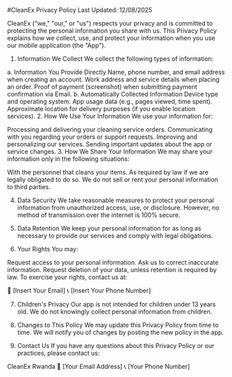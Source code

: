 #CleanEx Privacy Policy
Last Updated: 12/08/2025

CleanEx ("we," "our," or "us") respects your privacy and is committed to protecting the personal information you share with us. This Privacy Policy explains how we collect, use, and protect your information when you use our mobile application (the "App").

1. Information We Collect
We collect the following types of information:

a. Information You Provide Directly
Name, phone number, and email address when creating an account.
Work address and service details when placing an order.
Proof of payment (screenshot) when submitting payment confirmation via Email.
b. Automatically Collected Information
Device type and operating system.
App usage data (e.g., pages viewed, time spent).
Approximate location for delivery purposes (if you enable location services).
2. How We Use Your Information
We use your information for:

Processing and delivering your cleaning service orders.
Communicating with you regarding your orders or support requests.
Improving and personalizing our services.
Sending important updates about the app or service changes.
3. How We Share Your Information
We may share your information only in the following situations:

With the personnel that cleans your items.
As required by law if we are legally obligated to do so.
We do not sell or rent your personal information to third parties.

4. Data Security
We take reasonable measures to protect your personal information from unauthorized access, use, or disclosure. However, no method of transmission over the internet is 100% secure.

5. Data Retention
We keep your personal information for as long as necessary to provide our services and comply with legal obligations.

6. Your Rights
You may:

Request access to your personal information.
Ask us to correct inaccurate information.
Request deletion of your data, unless retention is required by law.
To exercise your rights, contact us at:

📧 [Insert Your Email]
📞 [Insert Your Phone Number]

7. Children's Privacy
Our app is not intended for children under 13 years old. We do not knowingly collect personal information from children.

8. Changes to This Policy
We may update this Privacy Policy from time to time. We will notify you of changes by posting the new policy in the app.

9. Contact Us
If you have any questions about this Privacy Policy or our practices, please contact us:

CleanEx Rwanda
📧 [Your Email Address]
📞 [Your Phone Number]
